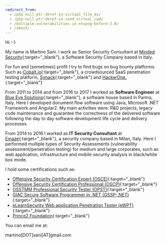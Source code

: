 ```yaml
---
redirect_from:
  - /php-null-ptr-deref-in-virtual_file_ex/
  - /php-null-ptr-deref-in-zend_virtual_cwd/
  - /multiple-vulnerabilities-in-ntopng-before-3.0/
  - /about/
---
```


Hi :-)

My name is Martino Sani. I work as Senior Security Consultant at [Minded Security](https://www.mindedsecurity.com/){:target="_blank"}, a Software Security Company based in Italy.

For fun and [sometimes] profit I try to find bugs on bug bounty platforms. Such as [Cobalt.io](https://app.cobalt.io/ilsani){:target="_blank"}, a crowdsourced SaaS penetration testing platform, [Synack](https://www.synack.com/red-team/){:target="_blank"} and [HackerOne.](https://hackerone.com/ilsani?sort_type=latest_disclosable_activity_at&filter=type%3Aall%20from%3Ailsani&page=1&range=forever){:target="_blank"}

<!-- I am a [Detectify](https://detectify.com/){:target="_blank"} member as CrowdSource Researcher. -->

From 2011 to 2014 and from 2016 to 2017 I worked as <strong>Software Engineer</strong> at [Blue Eye Solutions](http://www.besolutions.it){:target="_blank"}, a software house based in Parma, Italy. Here I developed document flow software using Java, Microsoft .NET Framework and Angular2. My main activities were: R&D projects, legacy code maintenance and guarantee the correctness of the delivered software following the day to day software development life cycle and delivery processes.

From 2014 to 2016 I worked as <strong>IT Security Consultant</strong> at [Emaze](https://www.emaze.net){:target="_blank"}, a security company based in Milan, Italy. Here I performed multiple types of Security Assessments (vulnerability assessment/penetration testing) for medium and large corporates, such as web application, infrastructure and mobile security analysis in black/white box mode.

I hold some certifications such as:

- [Offensive Security Certification Expert (OSCE)](https://www.offensive-security.com/information-security-certifications/osce-offensive-security-certified-expert/){:target="_blank"}
- [Offensive Security Certification Professional (OSCP)](https://www.offensive-security.com/information-security-certifications/oscp-offensive-security-certified-professional){:target="_blank"}
- [OSSTMM Professional Security Tester (OPST)](http://www.isecom.org/certification/opst.html){:target="_blank"}
- [GIAC Secure Software Programmer in .NET (GSSP-.NET)](https://www.giac.org/certified-professional/martino-sani/151744){:target="_blank"}
- [eLearnSecurity Web application Penetration Tester (eWPT)](https://www.elearnsecurity.com/certification/ewpt/){:target="_blank"}
- [Prince2 Foundation](https://www.prince2.com/eur/what-is-prince2){:target="_blank"}

You can email me at:

martino[DOT]sani[AT]gmail.com

